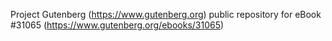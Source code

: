 Project Gutenberg (https://www.gutenberg.org) public repository for eBook #31065 (https://www.gutenberg.org/ebooks/31065)
